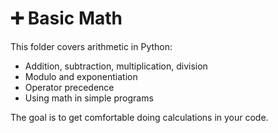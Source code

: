# ➕ Basic Math

This folder covers arithmetic in Python:

- Addition, subtraction, multiplication, division
- Modulo and exponentiation
- Operator precedence
- Using math in simple programs

The goal is to get comfortable doing calculations in your code.
